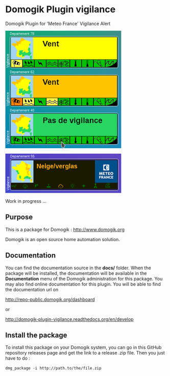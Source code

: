 # Domogik Plugin vigilance

Domogik Plugin for 'Meteo France' Vigilance Alert

![Domoweb_VigilanceWidgets.png](docs/Domoweb_VigilanceWidgets.png)

![Domoweb_VigilanceWidgets2.png](docs/Domoweb_VigilanceWidgets2.png)


Work in progress ...


## Purpose

This is a package for Domogik : http://www.domogik.org

Domogik is an open source home automation solution.

## Documentation 

You can find the documentation source in the **docs/** folder. When the package will be installed, the documentation will be available in the **Documentation** menu of the Domogik administration for this package.
You may also find online documentation for this plugin. 
You will be able to find the documentation url on 

http://repo-public.domogik.org/dashboard

or

http://domogik-plugin-vigilance.readthedocs.org/en/develop


## Install the package

To install this package on your Domogik system, you can go in this GitHub repository releases page and get the link to a release .zip file. Then you just have to do :

    dmg_package -i http://path.to/the/file.zip
